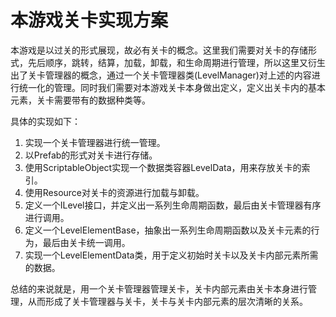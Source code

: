 # 本游戏关卡实现方案

本游戏是以过关的形式展现，故必有关卡的概念。这里我们需要对关卡的存储形式，先后顺序，跳转，结算，加载，卸载，和生命周期进行管理，所以这里又衍生出了关卡管理器的概念，通过一个关卡管理器类(LevelManager)对上述的内容进行统一化的管理。同时我们需要对本游戏关卡本身做出定义，定义出关卡内的基本元素，关卡需要带有的数据种类等。

具体的实现如下：

1. 实现一个关卡管理器进行统一管理。
2. 以Prefab的形式对关卡进行存储。
3. 使用ScriptableObject实现一个数据类容器LevelData，用来存放关卡的索引。
4. 使用Resource对关卡的资源进行加载与卸载。
5. 定义一个ILevel接口，并定义出一系列生命周期函数，最后由关卡管理器有序进行调用。
6. 定义一个LevelElementBase，抽象出一系列生命周期函数以及关卡元素的行为，最后由关卡统一调用。
7. 实现一个LevelElementData类，用于定义初始时关卡以及关卡内部元素所需的数据。

总结的来说就是，用一个关卡管理器管理关卡，关卡内部元素由关卡本身进行管理，从而形成了关卡管理器与关卡，关卡与关卡内部元素的层次清晰的关系。
